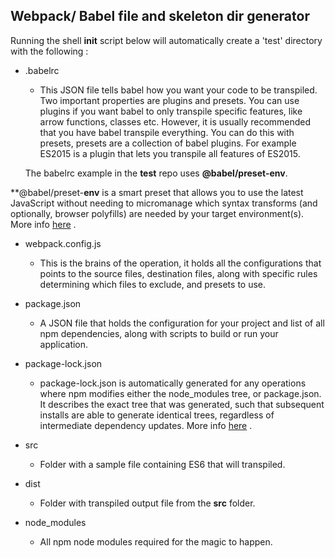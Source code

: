 ##  Webpack/ Babel file and skeleton dir generator

Running the shell **init** script below  will automatically create a 'test' directory with the following : 

- .babelrc 
    - This JSON file tells babel how you want your code to be transpiled. Two important properties are plugins and presets. You can use plugins if you want babel to only transpile specific features, like arrow functions, classes etc. However, it is usually recommended that you have babel transpile everything. You can do this with presets, presets are a collection of babel plugins. For example ES2015 is a plugin that lets you transpile all features of ES2015.

    The babelrc example in the **test** repo uses **@babel/preset-env**.
    
**@babel/preset-**env** is a smart preset that allows you to use the latest JavaScript without needing to micromanage which syntax transforms (and optionally, browser polyfills) are needed by your target environment(s). More info [here](https://babeljs.io/docs/en/babel-preset-env) .

- webpack.config.js
    - This is the brains of the operation, it holds all the configurations that points to the source files, destination files, along with specific rules  determining which files to exclude, and presets to use.

- package.json 
    - A JSON file that holds the configuration for your project and list of all npm dependencies, along with scripts to build or run your application.

- package-lock.json
    - package-lock.json is automatically generated for any operations where npm modifies either the node_modules tree, or package.json. It describes the exact tree that was generated, such that subsequent installs are able to generate identical trees, regardless of intermediate dependency updates. More info [here](https://docs.npmjs.com/files/package-lock.json) .

- src
    - Folder with a sample file containing ES6 that will transpiled.

- dist
    -  Folder with transpiled output file from the **src** folder.

- node_modules
    - All npm node modules required for the magic to happen.


